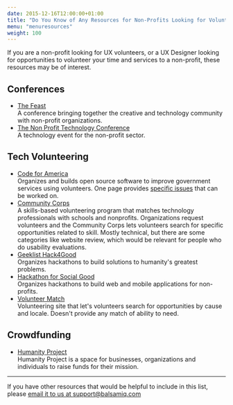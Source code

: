 ```yaml
---
date: 2015-12-16T12:00:00+01:00
title: "Do You Know of Any Resources for Non-Profits Looking for Volunteers?"
menu: "menuresources"
weight: 100
---
```


If you are a non-profit looking for UX volunteers, or a UX Designer looking for opportunities to volunteer your time and services to a non-profit, these resources may be of interest.

## Conferences
* [The Feast](http://feastongood.com/)  
A conference bringing together the creative and technology community with non-profit organizations.
* [The Non Profit Technology Conference](http://www.nten.org/ntc/)  
A technology event for the non-profit sector.

## Tech Volunteering
* [Code for America](http://www.codeforamerica.org/)  
Organizes and builds open source software to improve government services using volunteers. One page provides [specific issues](http://www.codeforamerica.org/geeks/civicissues) that can be worked on.
* [Community Corps](http://thecommunitycorps.org/volunteer/)  
A skills-based volunteering program that matches technology professionals with schools and nonprofits. Organizations request volunteers and the Community Corps lets volunteers search for specific opportunities related to skill. Mostly technical, but there are some categories like website review, which would be relevant for people who do usability evaluations.
* [Geeklist Hack4Good](http://hack4good.io/)  
Organizes hackathons to build solutions to humanity's greatest problems.
* [Hackathon for Social Good](http://www.hackforsocialgood.org/)  
Organizes hackathons to build web and mobile applications for non-profits.
* [Volunteer Match](http://www.volunteermatch.org/)  
Volunteering site that let's volunteers search for opportunities by cause and locale. Doesn't provide any match of ability to need.

## Crowdfunding
* [Humanity Project](https://humanityproject.com/)  
Humanity Project is a space for businesses, organizations and individuals to raise funds for their mission.

****

If you have other resources that would be helpful to include in this list, please [email it to us at support@balsamiq.com](mailto:support@balsamiq.com)
